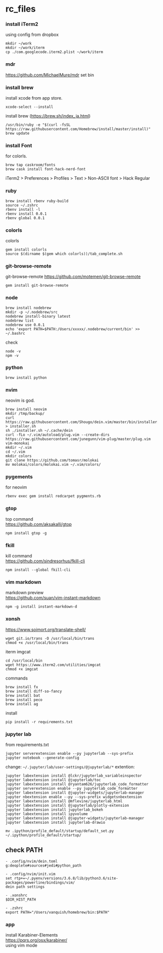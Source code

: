 # rc_files

### install iTerm2
using config from dropbox  
```
mkdir ~/work
mkdir ~/work/iterm
cp ./com.googlecode.iterm2.plist ~/work/iterm
```

### mdr
https://github.com/MichaelMure/mdr
set bin

### install brew
install xcode from app store.  
```
xcode-select --install
```

install brew (https://brew.sh/index_ja.html)
```
/usr/bin/ruby -e "$(curl -fsSL https://raw.githubusercontent.com/Homebrew/install/master/install)"
brew update
```

### install Font
for colorls.
```
brew tap caskroom/fonts
brew cask install font-hack-nerd-font
```
iTerm2 > Preferences > Profiles > Text > Non-ASCII font > Hack Regular


### ruby
```
brew install rbenv ruby-build
source ~/.zshrc
rbenv install -l
rbenv install 0.0.1
rbenv global 0.0.1
```

### colorls
colorls
```
gem install colorls
source $(dirname $(gem which colorls))/tab_complete.sh
```

### git-browse-remote
git-browse-remote
https://github.com/motemen/git-browse-remote
```
gem install git-browse-remote
```

### node
```
brew install nodebrew
mkdir -p ~/.nodebrew/src
nodebrew install-binary latest
nodebrew list
nodebrew use 0.0.1
echo 'export PATH=$PATH:/Users/xxxxx/.nodebrew/current/bin' >> ~/.bashrc
```
check
```
node -v
npm -v
```

### python
```
brew install python
```

### nvim
neovim is god.
```
brew install neovim
mkdir /tmp/backup/
curl https://raw.githubusercontent.com/Shougo/dein.vim/master/bin/installer.sh > installer.sh
sh ./installer.sh ~/.cache/dein
curl -fLo ~/.vim/autoload/plug.vim --create-dirs https://raw.githubusercontent.com/junegunn/vim-plug/master/plug.vim
vim-monokai
mkdir ~/.vim
cd ~/.vim
mkdir colors
git clone https://github.com/tomasr/molokai
mv molokai/colors/molokai.vim ~/.vim/colors/
```

### pygements
for neovim
```
rbenv exec gem install redcarpet pygments.rb
```

### gtop
top command  
https://github.com/aksakalli/gtop
```
npm install gtop -g
```

### fkill
kill command  
https://github.com/sindresorhus/fkill-cli
```
npm install --global fkill-cli
```

### vim markdown
markdown preview  
https://github.com/suan/vim-instant-markdown
```
npm -g install instant-markdown-d
```

### xonsh
https://www.soimort.org/translate-shell/
```
wget git.io/trans -O /usr/local/bin/trans
chmod +x /usr/local/bin/trans
```
iterm imgcat
```
cd /usr/local/bin
wget https://www.iterm2.com/utilities/imgcat
chmod +x imgcat
```
commands
```
brew install fx
brew install diff-so-fancy
brew install bat
brew install peco
brew install ag
```
install
```
pip install -r requirements.txt
```


### jupyter lab
from requirements.txt
````
jupyter serverextension enable --py jupyterlab --sys-prefix
jupyter notebook --generate-config
````
change:
`~/.jupyter/lab/user-settings/@jupyterlab/*`
extention:
```
jupyter labextension install @lckr/jupyterlab_variableinspector
jupyter labextension install @jupyterlab/toc
jupyter labextension install @ryantam626/jupyterlab_code_formatter
jupyter serverextension enable --py jupyterlab_code_formatter
jupyter labextension install @jupyter-widgets/jupyterlab-manager
jupyter nbextension enable --py --sys-prefix widgetsnbextension
jupyter labextension install @mflevine/jupyterlab_html
jupyter labextension install @jupyterlab/plotly-extension
jupyter labextension install jupyterlab_bokeh
jupyter labextension install ipyvolume
jupyter labextension install @jupyter-widgets/jupyterlab-manager
jupyter labextension install jupyterlab-drawio
```

```
mv .ipython/profile_default/startup/default_set.py ~/.ipython/profile_default/startup/
```

## check PATH
```
- .config/nvim/dein.toml
g:deoplete#sources#jedi#python_path

- .config/nvim/init.vim
set rtp+=~/.pyenv/versions/3.6.8/lib/python3.6/site-packages/powerline/bindings/vim/
dein path settings

- .xonshrc
$DIR_HIST_PATH

- .zshrc
export PATH="/Users/vanquish/homebrew/bin:$PATH"
```

### app

install Karabiner-Elements  
https://pqrs.org/osx/karabiner/  
using vim mode
